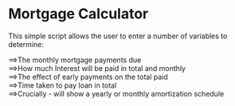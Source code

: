 # Mortgage Calculator

This simple script allows the user to enter a number of variables to determine:

==>The monthly mortgage payments due <br/>
==>How much Interest will be paid in total and monthly<br/>
==>The effect of early payments on the total paid<br/>
==>Time taken to pay loan in total<br/>
==>Crucially - will show a yearly or monthly amortization schedule
